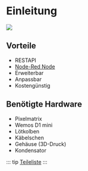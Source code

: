 # Einleitung
![](/pixelit_pic.jpeg)

## Vorteile
* RESTAPI
* [Node-Red Node](/pixelit/tools.html#node-red)
* Erweiterbar
* Anpassbar
* Kostengünstig

## Benötigte Hardware 
* Pixelmatrix
* Wemos D1 mini
* Lötkolben
* Käbelschen
* Gehäuse (3D-Druck)
* Kondensator

::: tip
[Teileliste](/pixelit/hardware.html#teileliste)
:::
